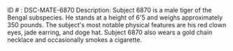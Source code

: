 ID # : DSC-MATE-6870
Description: Subject 6870 is a male tiger of the Bengal subspecies. He stands at a height of 6'5 and weighs approximately 350 pounds. The subject's most notable physical features are his red clown eyes, jade earring, and doge hat. Subject 6870 also wears a gold chain necklace and occasionally smokes a cigarette.